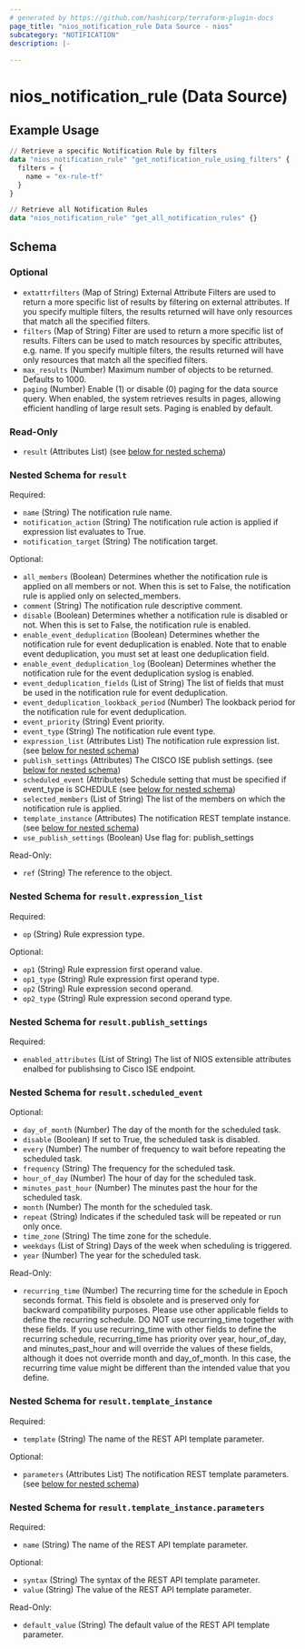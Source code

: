 ```yaml
---
# generated by https://github.com/hashicorp/terraform-plugin-docs
page_title: "nios_notification_rule Data Source - nios"
subcategory: "NOTIFICATION"
description: |-
  
---
```


# nios_notification_rule (Data Source)



## Example Usage

```terraform
// Retrieve a specific Notification Rule by filters
data "nios_notification_rule" "get_notification_rule_using_filters" {
  filters = {
    name = "ex-rule-tf"
  }
}

// Retrieve all Notification Rules
data "nios_notification_rule" "get_all_notification_rules" {}
```

<!-- schema generated by tfplugindocs -->
## Schema

### Optional

- `extattrfilters` (Map of String) External Attribute Filters are used to return a more specific list of results by filtering on external attributes. If you specify multiple filters, the results returned will have only resources that match all the specified filters.
- `filters` (Map of String) Filter are used to return a more specific list of results. Filters can be used to match resources by specific attributes, e.g. name. If you specify multiple filters, the results returned will have only resources that match all the specified filters.
- `max_results` (Number) Maximum number of objects to be returned. Defaults to 1000.
- `paging` (Number) Enable (1) or disable (0) paging for the data source query. When enabled, the system retrieves results in pages, allowing efficient handling of large result sets. Paging is enabled by default.

### Read-Only

- `result` (Attributes List) (see [below for nested schema](#nestedatt--result))

<a id="nestedatt--result"></a>
### Nested Schema for `result`

Required:

- `name` (String) The notification rule name.
- `notification_action` (String) The notification rule action is applied if expression list evaluates to True.
- `notification_target` (String) The notification target.

Optional:

- `all_members` (Boolean) Determines whether the notification rule is applied on all members or not. When this is set to False, the notification rule is applied only on selected_members.
- `comment` (String) The notification rule descriptive comment.
- `disable` (Boolean) Determines whether a notification rule is disabled or not. When this is set to False, the notification rule is enabled.
- `enable_event_deduplication` (Boolean) Determines whether the notification rule for event deduplication is enabled. Note that to enable event deduplication, you must set at least one deduplication field.
- `enable_event_deduplication_log` (Boolean) Determines whether the notification rule for the event deduplication syslog is enabled.
- `event_deduplication_fields` (List of String) The list of fields that must be used in the notification rule for event deduplication.
- `event_deduplication_lookback_period` (Number) The lookback period for the notification rule for event deduplication.
- `event_priority` (String) Event priority.
- `event_type` (String) The notification rule event type.
- `expression_list` (Attributes List) The notification rule expression list. (see [below for nested schema](#nestedatt--result--expression_list))
- `publish_settings` (Attributes) The CISCO ISE publish settings. (see [below for nested schema](#nestedatt--result--publish_settings))
- `scheduled_event` (Attributes) Schedule setting that must be specified if event_type is SCHEDULE (see [below for nested schema](#nestedatt--result--scheduled_event))
- `selected_members` (List of String) The list of the members on which the notification rule is applied.
- `template_instance` (Attributes) The notification REST template instance. (see [below for nested schema](#nestedatt--result--template_instance))
- `use_publish_settings` (Boolean) Use flag for: publish_settings

Read-Only:

- `ref` (String) The reference to the object.

<a id="nestedatt--result--expression_list"></a>
### Nested Schema for `result.expression_list`

Required:

- `op` (String) Rule expression type.

Optional:

- `op1` (String) Rule expression first operand value.
- `op1_type` (String) Rule expression first operand type.
- `op2` (String) Rule expression second operand.
- `op2_type` (String) Rule expression second operand type.


<a id="nestedatt--result--publish_settings"></a>
### Nested Schema for `result.publish_settings`

Required:

- `enabled_attributes` (List of String) The list of NIOS extensible attributes enalbed for publishsing to Cisco ISE endpoint.


<a id="nestedatt--result--scheduled_event"></a>
### Nested Schema for `result.scheduled_event`

Optional:

- `day_of_month` (Number) The day of the month for the scheduled task.
- `disable` (Boolean) If set to True, the scheduled task is disabled.
- `every` (Number) The number of frequency to wait before repeating the scheduled task.
- `frequency` (String) The frequency for the scheduled task.
- `hour_of_day` (Number) The hour of day for the scheduled task.
- `minutes_past_hour` (Number) The minutes past the hour for the scheduled task.
- `month` (Number) The month for the scheduled task.
- `repeat` (String) Indicates if the scheduled task will be repeated or run only once.
- `time_zone` (String) The time zone for the schedule.
- `weekdays` (List of String) Days of the week when scheduling is triggered.
- `year` (Number) The year for the scheduled task.

Read-Only:

- `recurring_time` (Number) The recurring time for the schedule in Epoch seconds format. This field is obsolete and is preserved only for backward compatibility purposes. Please use other applicable fields to define the recurring schedule. DO NOT use recurring_time together with these fields. If you use recurring_time with other fields to define the recurring schedule, recurring_time has priority over year, hour_of_day, and minutes_past_hour and will override the values of these fields, although it does not override month and day_of_month. In this case, the recurring time value might be different than the intended value that you define.


<a id="nestedatt--result--template_instance"></a>
### Nested Schema for `result.template_instance`

Required:

- `template` (String) The name of the REST API template parameter.

Optional:

- `parameters` (Attributes List) The notification REST template parameters. (see [below for nested schema](#nestedatt--result--template_instance--parameters))

<a id="nestedatt--result--template_instance--parameters"></a>
### Nested Schema for `result.template_instance.parameters`

Required:

- `name` (String) The name of the REST API template parameter.

Optional:

- `syntax` (String) The syntax of the REST API template parameter.
- `value` (String) The value of the REST API template parameter.

Read-Only:

- `default_value` (String) The default value of the REST API template parameter.
